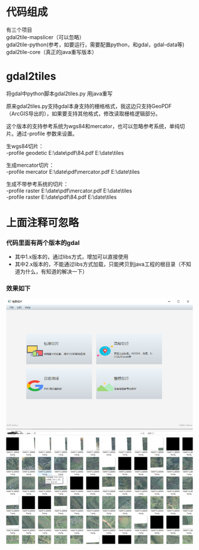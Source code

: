 # 代码组成
有三个项目<br>
gdal2tile-mapslicer（可以忽略）<br>
gdal2tile-python(参考，如要运行，需要配置python，和gdal，gdal-data等)<br>
gdal2tile-core（真正的java重写版本）

# gdal2tiles
将gdal中python脚本gdal2tiles.py 用java重写

原来gdal2tiles.py支持gdal本身支持的栅格格式，我这边只支持GeoPDF（ArcGIS导出的），如果要支持其他格式，修改读取栅格逻辑部分。

这个版本的支持参考系统为wgs84和mercator，也可以忽略参考系统，单纯切片。通过-profile 参数来设置。

生wgs84切片：<br>
-profile geodetic E:\date\pdf\84.pdf E:\date\tiles

生成mercator切片：<br>
-profile mercator E:\date\pdf\mercator.pdf E:\date\tiles

生成不带参考系统的切片：<br>
-profile raster E:\date\pdf\mercator.pdf E:\date\tiles <br>
-profile raster E:\date\pdf\84.pdf E:\date\tiles


# 上面注释可忽略

### 代码里面有两个版本的gdal

* 其中1.x版本的，通过libs方式，增加可以直接使用
* 其中2.x版本的，不能通过libs方式加载，只能拷贝到java工程的根目录（不知道为什么，有知道的解决一下）
### 效果如下
![界面截图](asset/截图.png)
![切片截图](asset/截图2.png)
